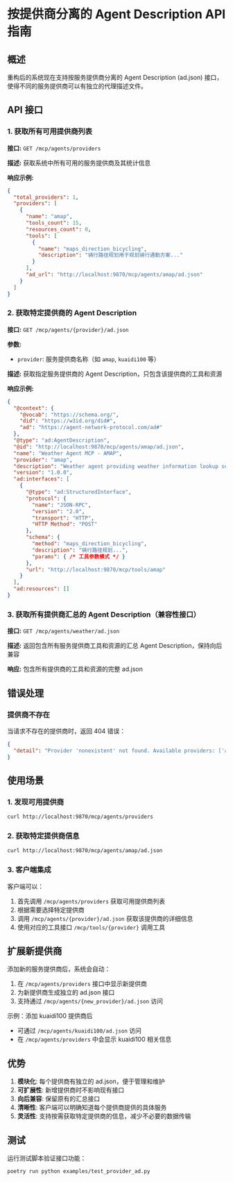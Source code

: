 # 按提供商分离的 Agent Description API 指南

## 概述

重构后的系统现在支持按服务提供商分离的 Agent Description (ad.json) 接口，使得不同的服务提供商可以有独立的代理描述文件。

## API 接口

### 1. 获取所有可用提供商列表

**接口:** `GET /mcp/agents/providers`

**描述:** 获取系统中所有可用的服务提供商及其统计信息

**响应示例:**
```json
{
  "total_providers": 1,
  "providers": [
    {
      "name": "amap",
      "tools_count": 15,
      "resources_count": 0,
      "tools": [
        {
          "name": "maps_direction_bicycling",
          "description": "骑行路径规划用于规划骑行通勤方案..."
        }
      ],
      "ad_url": "http://localhost:9870/mcp/agents/amap/ad.json"
    }
  ]
}
```

### 2. 获取特定提供商的 Agent Description

**接口:** `GET /mcp/agents/{provider}/ad.json`

**参数:**
- `provider`: 服务提供商名称（如 `amap`, `kuaidi100` 等）

**描述:** 获取指定服务提供商的 Agent Description，只包含该提供商的工具和资源

**响应示例:**
```json
{
  "@context": {
    "@vocab": "https://schema.org/",
    "did": "https://w3id.org/did#",
    "ad": "https://agent-network-protocol.com/ad#"
  },
  "@type": "ad:AgentDescription",
  "@id": "http://localhost:9870/mcp/agents/amap/ad.json",
  "name": "Weather Agent MCP - AMAP",
  "provider": "amap",
  "description": "Weather agent providing weather information lookup services via AMAP MCP protocol. Specialized for amap services.",
  "version": "1.0.0",
  "ad:interfaces": [
    {
      "@type": "ad:StructuredInterface",
      "protocol": {
        "name": "JSON-RPC",
        "version": "2.0",
        "transport": "HTTP",
        "HTTP Method": "POST"
      },
      "schema": {
        "method": "maps_direction_bicycling",
        "description": "骑行路径规划...",
        "params": { /* 工具参数模式 */ }
      },
      "url": "http://localhost:9870/mcp/tools/amap"
    }
  ],
  "ad:resources": []
}
```

### 3. 获取所有提供商汇总的 Agent Description（兼容性接口）

**接口:** `GET /mcp/agents/weather/ad.json`

**描述:** 返回包含所有服务提供商工具和资源的汇总 Agent Description，保持向后兼容

**响应:** 包含所有提供商的工具和资源的完整 ad.json

## 错误处理

### 提供商不存在
当请求不存在的提供商时，返回 404 错误：

```json
{
  "detail": "Provider 'nonexistent' not found. Available providers: ['amap']"
}
```

## 使用场景

### 1. 发现可用提供商
```bash
curl http://localhost:9870/mcp/agents/providers
```

### 2. 获取特定提供商信息
```bash
curl http://localhost:9870/mcp/agents/amap/ad.json
```

### 3. 客户端集成
客户端可以：
1. 首先调用 `/mcp/agents/providers` 获取可用提供商列表
2. 根据需要选择特定提供商
3. 调用 `/mcp/agents/{provider}/ad.json` 获取该提供商的详细信息
4. 使用对应的工具接口 `/mcp/tools/{provider}` 调用工具

## 扩展新提供商

添加新的服务提供商后，系统会自动：
1. 在 `/mcp/agents/providers` 接口中显示新提供商
2. 为新提供商生成独立的 ad.json 接口
3. 支持通过 `/mcp/agents/{new_provider}/ad.json` 访问

示例：添加 kuaidi100 提供商后
- 可通过 `/mcp/agents/kuaidi100/ad.json` 访问
- 在 `/mcp/agents/providers` 中会显示 kuaidi100 相关信息

## 优势

1. **模块化**: 每个提供商有独立的 ad.json，便于管理和维护
2. **可扩展性**: 新增提供商时不影响现有接口
3. **向后兼容**: 保留原有的汇总接口
4. **清晰性**: 客户端可以明确知道每个提供商提供的具体服务
5. **灵活性**: 支持按需获取特定提供商的信息，减少不必要的数据传输

## 测试

运行测试脚本验证接口功能：
```bash
poetry run python examples/test_provider_ad.py
```
